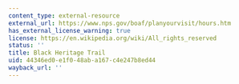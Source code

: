 ```yaml
---
content_type: external-resource
external_url: https://www.nps.gov/boaf/planyourvisit/hours.htm
has_external_license_warning: true
license: https://en.wikipedia.org/wiki/All_rights_reserved
status: ''
title: Black Heritage Trail
uid: 44346ed0-e1f0-48ab-a167-c4e247b8ed44
wayback_url: ''
---
```


